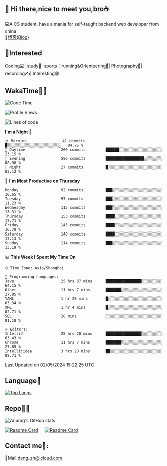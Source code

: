 👋 Hi there,nice to meet you,bro☕
---
💻A CS student, have a mania for self-taught backend web developer from china   
📌[博客(Blog)](https://github.com/HealUP/MyBlog)

 <!-- waka-box start -->
 <!-- waka-box end -->
 
🧲**Interested**
--
Coding💻| study📖| sports：running&Orienteering🏃‍| Photography📸| recording✍️| Interesting😁

WakaTime👨‍💻
---
<!--START_SECTION:waka-->
![Code Time](http://img.shields.io/badge/Code%20Time-1%2C091%20hrs%2044%20mins-blue)

![Profile Views](http://img.shields.io/badge/Profile%20Views-0-blue)

![Lines of code](https://img.shields.io/badge/From%20Hello%20World%20I%27ve%20Written-205.0%20thousand%20lines%20of%20code-blue)

**I'm a Night 🦉** 

```text
🌞 Morning                41 commits          █░░░░░░░░░░░░░░░░░░░░░░░░   04.75 % 
🌆 Daytime                200 commits         ██████░░░░░░░░░░░░░░░░░░░   23.15 % 
🌃 Evening                596 commits         █████████████████░░░░░░░░   68.98 % 
🌙 Night                  27 commits          █░░░░░░░░░░░░░░░░░░░░░░░░   03.12 % 
```
📅 **I'm Most Productive on Thursday** 

```text
Monday                   92 commits          ███░░░░░░░░░░░░░░░░░░░░░░   10.65 % 
Tuesday                  97 commits          ███░░░░░░░░░░░░░░░░░░░░░░   11.23 % 
Wednesday                115 commits         ███░░░░░░░░░░░░░░░░░░░░░░   13.31 % 
Thursday                 153 commits         ████░░░░░░░░░░░░░░░░░░░░░   17.71 % 
Friday                   145 commits         ████░░░░░░░░░░░░░░░░░░░░░   16.78 % 
Saturday                 148 commits         ████░░░░░░░░░░░░░░░░░░░░░   17.13 % 
Sunday                   114 commits         ███░░░░░░░░░░░░░░░░░░░░░░   13.19 % 
```


📊 **This Week I Spent My Time On** 

```text
🕑︎ Time Zone: Asia/Shanghai

💬 Programming Languages: 
Java                     25 hrs 37 mins      ████████████████░░░░░░░░░   64.15 % 
Other                    11 hrs 7 mins       ███████░░░░░░░░░░░░░░░░░░   27.85 % 
YAML                     1 hr 20 mins        █░░░░░░░░░░░░░░░░░░░░░░░░   03.34 % 
XML                      1 hr 4 mins         █░░░░░░░░░░░░░░░░░░░░░░░░   02.71 % 
SQL                      28 mins             ░░░░░░░░░░░░░░░░░░░░░░░░░   01.18 % 

🔥 Editors: 
IntelliJ                 25 hrs 20 mins      ████████████████░░░░░░░░░   63.43 % 
Chrome                   11 hrs 7 mins       ███████░░░░░░░░░░░░░░░░░░   27.85 % 
Intellijidea             3 hrs 28 mins       ██░░░░░░░░░░░░░░░░░░░░░░░   08.71 % 
```


 Last Updated on 02/05/2024 15:22:25 UTC
<!--END_SECTION:waka-->

Language🚀
---
[![Top Langs](https://github-readme-stats.vercel.app/api/top-langs/?username=HealUP&layout=compact&hide_border=true)](https://github.com/HealUP)

Repo🧑‍💻
---
![Anurag's GitHub stats](https://github-readme-stats.vercel.app/api?username=HealUP&count_private=true&show_icons=true&theme=gruvbox&hide_border=true) 

[![Readme Card](https://github-readme-stats.vercel.app/api/pin/?username=HealUP&repo=InternetEy&theme=transparent)](https://github.com/HealUP/InternetEy) &emsp;
[![Readme Card](https://github-readme-stats.vercel.app/api/pin/?username=HealUP&repo=CampusExperience&theme=transparent)](https://github.com/HealUP/CampusExperience)


Contact me📱:
---
📮Mail:deng_zh@icloud.com  
